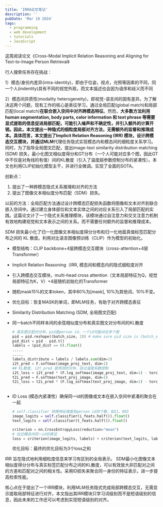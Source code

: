 ```yaml
---
title: 'IRRA论文笔记'
description: ''
pubDate: 'Mar 18 2024'
tags:
  - programming
  - web development
  - tutorials
  - JavaScript
---
```

这周阅读论文《Cross-Modal Implicit Relation Reasoning and Aligning for Text-to-Image Person Retrieval》

行人搜索任务存在挑战：

1）模态/身份内差异(intra-identity)，即由于位姿，视点，光照等因素的不同，同一个人(indentity)具有不同的视觉外观，而文本描述也会因为语序和歧义而不同 

2）模态间异质性(modality heterogeneity)，即视觉-语言间的固有差异。为了解决这两个问题，现有工作的核心是表征学习，通过全局匹配(global match)和局部匹配(local match)**在联合嵌入空间中对齐跨模态特征**。然而，**大多数方法利用human segmentation, body parts, color information 和 text phrase 等需要显式提取的信息促进局部匹配，可能引入噪声和不确定性，并引入额外的计算开销。**因此，本文提出一种隐式的细粒度局部对齐方法，无需额外的监督和推理成本。具体而言，本文提出了Implicit Relation Reasoning (IRR) 模块，设计跨模态交互模块，并通过**MLM**代理任务隐式实现模态内和模态间的细粒度关系学习。同时，为了指导全局图文匹配，提出image-text similarity distribution matching (SDM) 损失，最小化图文相似度得分和GT分布（一个人可能对应多个图，因此GT中不仅是对角线的有值）间的KL散度（引入了温度超参数控制分布的紧凑性）。本文也利用CLIP初始化模型主干，并进行全微调。实现了全面的SOTA。

创新点：

1. 提出了一种跨模态隐式关系推理和对齐的方法
2. 提出了图像文本相似度分布匹配（SDM）损失。 

以前的方法：全局匹配方法通过设计跨模态匹配损失函数将图像和文本对齐到联合嵌入空间中。通过建立身体部位和文本实体之间的对应关系引入了局部匹配的实践。这篇论文计了一个隐式关系推理模块，该模块通过自注意力和交叉注意力机制有效地构建视觉和文本表示之间的关系。而不需要任何额外的监督和推理成本。

SDM 损失最小化了归一化图像文本相似度得分分布和归一化地面真值标签匹配分布之间的 KL 散度。利用对比语言图像预训练（CLIP）作为模型的初始化。



- 模型结构：CLIP backbone+4层跨模态交互模块（cross-attention+4层Transformer）

- Implicit Relation Reasoning（IRR, 模态间和模态内的隐式细粒度对齐

- 引入跨模态交互模块，multi-head cross attention（文本局部特征为Q，视觉局部特征为K，V）+4层随机初始化的Transformer

- 随机mask15%的文本token，其中80%为[mask], 10%为其他词，10%不变。

- 优化目标：恢复MASK的单词，即MLM任务，有助于对齐跨模态表征

- Similarity Distribution Matching (SDM, 全局图文匹配)

- 同一batch不同样本间的余弦相似度分布和真实图文对分布间的KL散度

  ```python
  # 真实图文配对分布，pid是person id，一个id可能对应多个图
  pid = pid.reshape((batch_size, 1)) # make sure pid size is [batch_size, 1]
  pid_dist = pid - pid.t()
  labels = (pid_dist == 0).float()
  .....
  .....
  labels_distribute = labels / labels.sum(dim=1)
  i2t_pred = F.softmax(image_proj_text, dim=1)
  ## KL散度, i2t_pred 是预测的分布，经过温度系数控制
  i2t_loss = i2t_pred * (F.log_softmax(image_proj_text, dim=1) - torch.log(labels_distribute + epsilon)) # KL divergence
  t2i_pred = F.softmax(text_proj_image, dim=1)
  t2i_loss = t2i_pred * (F.log_softmax(text_proj_image, dim=1) - torch.log(labels_distribute + epsilon))
   
  ```

  

- ID Loss (模态内紧凑性）确保同一id的图像或文本在嵌入空间中紧凑的聚合在一起

  ```python
  # self.classifier 转换特征维度到person id的个数，如11，003
  image_logits = self.classifier(i_feats.half()).float()
  text_logits = self.classifier(t_feats.half()).float()
  
  criterion = nn.CrossEntropyLoss(reduction="mean")
  # 拉近模态内同一id的表征
  loss = criterion(image_logits, labels) + criterion(text_logits, labels)
  ```

  优化目标：最终的优化目标为3个loss之和


IRR 旨在隐式地利用细粒度信息来学习有区别的全局表示。 SDM最小化图像文本相似度得分分布与真实标签匹配分布之间的KL散度，可以有效放大非匹配对之间的方差和匹配对之间的相关性。采用ID损失来聚合同一身份的特征表示，进一步提高检索性能。 

核心点在于提出了一个IRR模块，利用MLM任务隐式完成局部跨模态交互，无需显示提取局部特征进行对齐，本文指出其IRR模块只学习词级别而不是短语级别的信息，因此未来的工作还可以考虑到实现短语级别的对齐。

